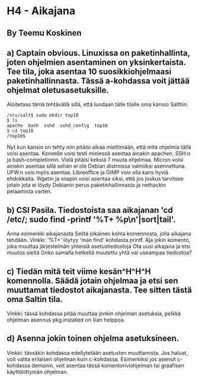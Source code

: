 # H4 - Aikajana

## By Teemu Koskinen

## a) Captain obvious. Linuxissa on paketinhallinta, joten ohjelmien asentaminen on yksinkertaista. Tee tila, joka asentaa 10 suosikkiohjelmaasi paketinhallinnasta. Tässä a-kohdassa voit jättää ohjelmat oletusasetuksille.

Aloitetaas tämä tehtävällä sillä, että luodaan tälle tilalle oma kansio Salttiin.

	/srv/salt$ sudo mkdir top10 
	$ ls
	apache  bash  sshd  sshd_config  top10
	$ cd top10
	/top10$ 
	
Nyt kun kansio on tehty niin pitäisi alkaa miettimään, että mitä ohjelmia tällä voisi asentaa. Koneelle voisi testi mielessä asentaa ainakin apachen, SSH:n ja bash-completionin. Vielä pitäisi keksiä 7 muuta ohjelmaa. Micron voisi ainakin asentaa sillä sehän ei ole Debian distroissa valmiiksi asennettuna. UFW:n vois myös asentaa. Libreoffice ja GIMP vois olla kans hyviä ehdokkaita. Wgetin ja snapin voisi asentaa siksi, että jos joskus tarvitsee jotain jota ei löydy Debianin perus paketinhallinnasta ja nethackin pelaamista varten.



## b) CSI Pasila. Tiedostoista saa aikajanan 'cd /etc/; sudo find -printf '%T+ %p\n'|sort|tail'.

Anna esimerkki aikajanasta
Selitä jokainen kohta komennosta, jolla aikajana tehdään. Vinkki: '%T+' löytyy 'man find' kohdasta printf.
Aja jokin komento, joka muuttaa järjestelmän yhteisiä asetustiedostoja
Ota uusi aikajana ja etsi muutos sieltä
Onko samalla hetkellä muutettu yhtä vai useampaa tiedostoa?

## c) Tiedän mitä teit viime kesän^H^H^H komennolla. Säädä jotain ohjelmaa ja etsi sen muuttamat tiedostot aikajanasta. Tee sitten tästä oma Saltin tila.

Vinkki: tässä kohdassa pitää muuttaa jonkin ohjelman asetuksia, pelkkä ohjelman asennus pkg.installed on liian helppoa.

## d) Asenna jokin toinen ohjelma asetuksineen.

Vinkki: tässäkin kohdassa edellytetään asetusten muuttamista. Jos haluat, voit valita erilaisen ohjelman kuin c-kohdassa. Esimerkiksi jos asensit c-kohdassa demonin, voit asentaa tässä komentoriviohjelman tai graafisen käyttöliittymän ohjelman.
